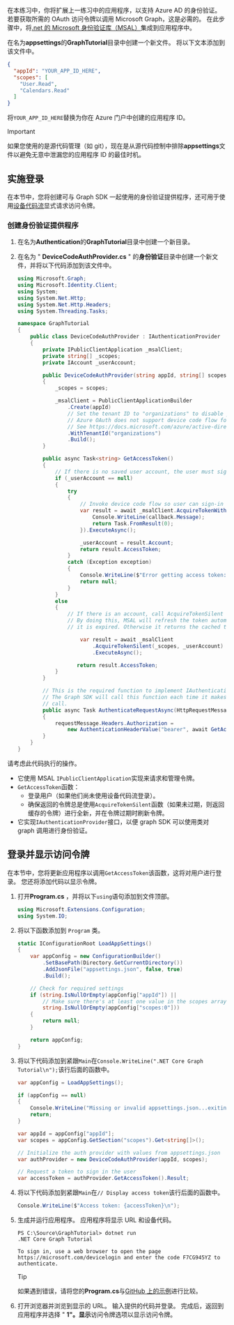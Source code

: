 <!-- markdownlint-disable MD002 MD041 -->

在本练习中，你将扩展上一练习中的应用程序，以支持 Azure AD 的身份验证。 若要获取所需的 OAuth 访问令牌以调用 Microsoft Graph，这是必需的。 在此步骤中，将[.net 的 Microsoft 身份验证库（MSAL）](https://github.com/AzureAD/microsoft-authentication-library-for-dotnet)集成到应用程序中。

在名为**appsettings**的**GraphTutorial**目录中创建一个新文件。 将以下文本添加到该文件中。

```json
{
  "appId": "YOUR_APP_ID_HERE",
  "scopes": [
    "User.Read",
    "Calendars.Read"
  ]
}
```

将`YOUR_APP_ID_HERE`替换为你在 Azure 门户中创建的应用程序 ID。

> [!IMPORTANT]
> 如果您使用的是源代码管理（如 git），现在是从源代码控制中排除**appsettings**文件以避免无意中泄漏您的应用程序 ID 的最佳时机。

## <a name="implement-sign-in"></a>实施登录

在本节中，您将创建可与 Graph SDK 一起使用的身份验证提供程序，还可用于使用[设备代码流](https://docs.microsoft.com/azure/active-directory/develop/v2-oauth2-device-code)显式请求访问令牌。

### <a name="create-an-authentication-provider"></a>创建身份验证提供程序

1. 在名为**Authentication**的**GraphTutorial**目录中创建一个新目录。
1. 在名为 " **DeviceCodeAuthProvider.cs** " 的**身份验证**目录中创建一个新文件，并将以下代码添加到该文件中。

    ```csharp
    using Microsoft.Graph;
    using Microsoft.Identity.Client;
    using System;
    using System.Net.Http;
    using System.Net.Http.Headers;
    using System.Threading.Tasks;

    namespace GraphTutorial
    {
        public class DeviceCodeAuthProvider : IAuthenticationProvider
        {
            private IPublicClientApplication _msalClient;
            private string[] _scopes;
            private IAccount _userAccount;

            public DeviceCodeAuthProvider(string appId, string[] scopes)
            {
                _scopes = scopes;

                _msalClient = PublicClientApplicationBuilder
                    .Create(appId)
                    // Set the tenant ID to "organizations" to disable personal accounts
                    // Azure OAuth does not support device code flow for personal accounts
                    // See https://docs.microsoft.com/azure/active-directory/develop/v2-oauth2-device-code
                    .WithTenantId("organizations")
                    .Build();
            }

            public async Task<string> GetAccessToken()
            {
                // If there is no saved user account, the user must sign-in
                if (_userAccount == null)
                {
                    try
                    {
                        // Invoke device code flow so user can sign-in with a browser
                        var result = await _msalClient.AcquireTokenWithDeviceCode(_scopes, callback => {
                            Console.WriteLine(callback.Message);
                            return Task.FromResult(0);
                        }).ExecuteAsync();

                        _userAccount = result.Account;
                        return result.AccessToken;
                    }
                    catch (Exception exception)
                    {
                        Console.WriteLine($"Error getting access token: {exception.Message}");
                        return null;
                    }
                }
                else
                {
                    // If there is an account, call AcquireTokenSilent
                    // By doing this, MSAL will refresh the token automatically if
                    // it is expired. Otherwise it returns the cached token.

                        var result = await _msalClient
                            .AcquireTokenSilent(_scopes, _userAccount)
                            .ExecuteAsync();

                       return result.AccessToken;
                }
            }

            // This is the required function to implement IAuthenticationProvider
            // The Graph SDK will call this function each time it makes a Graph
            // call.
            public async Task AuthenticateRequestAsync(HttpRequestMessage requestMessage)
            {
                requestMessage.Headers.Authorization =
                    new AuthenticationHeaderValue("bearer", await GetAccessToken());
            }
        }
    }
    ```

请考虑此代码执行的操作。

- 它使用 MSAL `IPublicClientApplication`实现来请求和管理令牌。
- `GetAccessToken`函数：
  - 登录用户（如果他们尚未使用设备代码流登录）。
  - 确保返回的令牌总是使用`AcquireTokenSilent`函数（如果未过期，则返回缓存的令牌）进行全新，并在令牌过期时刷新令牌。
- 它实现`IAuthenticationProvider`接口，以便 graph SDK 可以使用类对 graph 调用进行身份验证。

## <a name="sign-in-and-display-the-access-token"></a>登录并显示访问令牌

在本节中，您将更新应用程序以调用`GetAccessToken`该函数，这将对用户进行登录。 您还将添加代码以显示令牌。

1. 打开**Program.cs** ，并将以下`using`语句添加到文件顶部。

    ```csharp
    using Microsoft.Extensions.Configuration;
    using System.IO;
    ```

1. 将以下函数添加到 `Program` 类。

    ```csharp
    static IConfigurationRoot LoadAppSettings()
    {
        var appConfig = new ConfigurationBuilder()
            .SetBasePath(Directory.GetCurrentDirectory())
            .AddJsonFile("appsettings.json", false, true)
            .Build();

        // Check for required settings
        if (string.IsNullOrEmpty(appConfig["appId"]) ||
            // Make sure there's at least one value in the scopes array
            string.IsNullOrEmpty(appConfig["scopes:0"]))
        {
            return null;
        }

        return appConfig;
    }
    ```

1. 将以下代码添加到紧跟`Main`在`Console.WriteLine(".NET Core Graph Tutorial\n");`该行后面的函数中。

    ```csharp
    var appConfig = LoadAppSettings();

    if (appConfig == null)
    {
        Console.WriteLine("Missing or invalid appsettings.json...exiting");
        return;
    }

    var appId = appConfig["appId"];
    var scopes = appConfig.GetSection("scopes").Get<string[]>();

    // Initialize the auth provider with values from appsettings.json
    var authProvider = new DeviceCodeAuthProvider(appId, scopes);

    // Request a token to sign in the user
    var accessToken = authProvider.GetAccessToken().Result;
    ```

1. 将以下代码添加到紧跟`Main`在`// Display access token`该行后面的函数中。

    ```csharp
    Console.WriteLine($"Access token: {accessToken}\n");
    ```

1. 生成并运行应用程序。 应用程序将显示 URL 和设备代码。

    ```Shell
    PS C:\Source\GraphTutorial> dotnet run
    .NET Core Graph Tutorial

    To sign in, use a web browser to open the page https://microsoft.com/devicelogin and enter the code F7CG945YZ to authenticate.
    ```

    > [!TIP]
    > 如果遇到错误，请将您的**Program.cs**与[GitHub 上的示例](https://github.com/microsoftgraph/msgraph-training-dotnet-core/blob/master/demos/01-create-app/GraphTutorial/Program.cs)进行比较。

1. 打开浏览器并浏览到显示的 URL。 输入提供的代码并登录。 完成后，返回到应用程序并选择 " **1"。显示**访问令牌选项以显示访问令牌。
